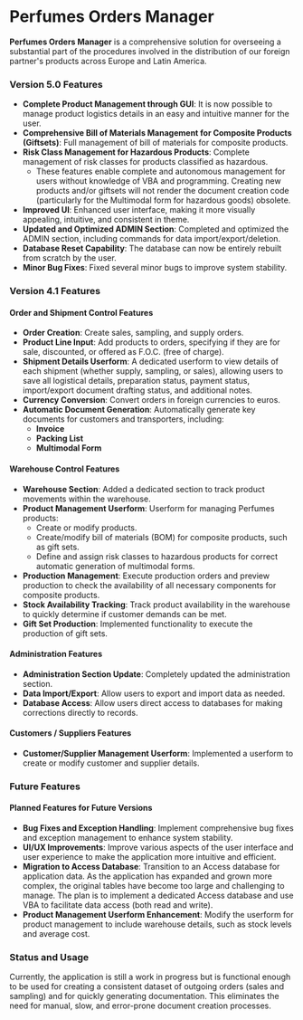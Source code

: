 # Perfumes Orders Manager

**Perfumes Orders Manager** is a comprehensive solution for overseeing a substantial part of the procedures involved in the distribution of our foreign partner's products across Europe and Latin America.

### Version 5.0 Features

- **Complete Product Management through GUI**: It is now possible to manage product logistics details in an easy and intuitive manner for the user.
- **Comprehensive Bill of Materials Management for Composite Products (Giftsets)**: Full management of bill of materials for composite products.
- **Risk Class Management for Hazardous Products**: Complete management of risk classes for products classified as hazardous.
  - These features enable complete and autonomous management for users without knowledge of VBA and programming. Creating new products and/or giftsets will not render the document creation code (particularly for the Multimodal form for hazardous goods) obsolete.
- **Improved UI**: Enhanced user interface, making it more visually appealing, intuitive, and consistent in theme.
- **Updated and Optimized ADMIN Section**: Completed and optimized the ADMIN section, including commands for data import/export/deletion.
- **Database Reset Capability**: The database can now be entirely rebuilt from scratch by the user.
- **Minor Bug Fixes**: Fixed several minor bugs to improve system stability.

### Version 4.1 Features

#### Order and Shipment Control Features

- **Order Creation**: Create sales, sampling, and supply orders.
- **Product Line Input**: Add products to orders, specifying if they are for sale, discounted, or offered as F.O.C. (free of charge).
- **Shipment Details Userform**: A dedicated userform to view details of each shipment (whether supply, sampling, or sales), allowing users to save all logistical details, preparation status, payment status, import/export document drafting status, and additional notes.
- **Currency Conversion**: Convert orders in foreign currencies to euros.
- **Automatic Document Generation**: Automatically generate key documents for customers and transporters, including:
  - **Invoice**
  - **Packing List**
  - **Multimodal Form**

#### Warehouse Control Features

- **Warehouse Section**: Added a dedicated section to track product movements within the warehouse.
- **Product Management Userform**: Userform for managing Perfumes products:
  - Create or modify products.
  - Create/modify bill of materials (BOM) for composite products, such as gift sets.
  - Define and assign risk classes to hazardous products for correct automatic generation of multimodal forms.
- **Production Management**: Execute production orders and preview production to check the availability of all necessary components for composite products.
- **Stock Availability Tracking**: Track product availability in the warehouse to quickly determine if customer demands can be met.
- **Gift Set Production**: Implemented functionality to execute the production of gift sets.

#### Administration Features

- **Administration Section Update**: Completely updated the administration section.
- **Data Import/Export**: Allow users to export and import data as needed.
- **Database Access**: Allow users direct access to databases for making corrections directly to records.

#### Customers / Suppliers Features

- **Customer/Supplier Management Userform**: Implemented a userform to create or modify customer and supplier details.

### Future Features

#### Planned Features for Future Versions

- **Bug Fixes and Exception Handling**: Implement comprehensive bug fixes and exception management to enhance system stability.
- **UI/UX Improvements**: Improve various aspects of the user interface and user experience to make the application more intuitive and efficient.
- **Migration to Access Database**: Transition to an Access database for application data. As the application has expanded and grown more complex, the original tables have become too large and challenging to manage. The plan is to implement a dedicated Access database and use VBA to facilitate data access (both read and write).
- **Product Management Userform Enhancement**: Modify the userform for product management to include warehouse details, such as stock levels and average cost.

### Status and Usage

Currently, the application is still a work in progress but is functional enough to be used for creating a consistent dataset of outgoing orders (sales and sampling) and for quickly generating documentation. This eliminates the need for manual, slow, and error-prone document creation processes.

